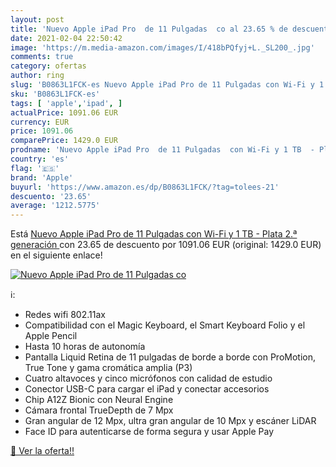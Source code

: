 ```yaml
---
layout: post
title: 'Nuevo Apple iPad Pro  de 11 Pulgadas  co al 23.65 % de descuento'
date: 2021-02-04 22:50:42
image: 'https://m.media-amazon.com/images/I/418bPQfyj+L._SL200_.jpg'
comments: true
category: ofertas
author: ring
slug: 'B0863L1FCK-es Nuevo Apple iPad Pro de 11 Pulgadas con Wi-Fi y 1 TB -...'
sku: 'B0863L1FCK-es'
tags: [ 'apple','ipad', ]
actualPrice: 1091.06 EUR
currency: EUR
price: 1091.06
comparePrice: 1429.0 EUR
prodname: 'Nuevo Apple iPad Pro  de 11 Pulgadas  con Wi-Fi y 1 TB  - Plata  2.ª generación '
country: 'es'
flag: '🇪🇸'
brand: 'Apple'
buyurl: 'https://www.amazon.es/dp/B0863L1FCK/?tag=tolees-21'
descuento: '23.65'
average: '1212.5775'
---
```


Está [Nuevo Apple iPad Pro  de 11 Pulgadas  con Wi-Fi y 1 TB  - Plata  2.ª generación ](https://www.amazon.es/dp/B0863L1FCK/?tag=tolees-21) con 23.65 de descuento por 1091.06 EUR (original: 1429.0 EUR) en el siguiente enlace!

[![Nuevo Apple iPad Pro  de 11 Pulgadas  co](https://m.media-amazon.com/images/I/418bPQfyj+L._SL200_.jpg)](https://www.amazon.es/dp/B0863L1FCK/?tag=tolees-21)

ℹ️:

- Redes wifi 802.11ax
- Compatibilidad con el Magic Keyboard, el Smart Keyboard Folio y el Apple Pencil
- Hasta 10 horas de autonomía
- Pantalla Liquid Retina de 11 pulgadas de borde a borde con ProMotion, True Tone y gama cromática amplia (P3)
- Cuatro altavoces y cinco micrófonos con calidad de estudio
- Conector USB-C para cargar el iPad y conectar accesorios
- Chip A12Z Bionic con Neural Engine
- Cámara frontal TrueDepth de 7 Mpx
- Gran angular de 12 Mpx, ultra gran angular de 10 Mpx y escáner LiDAR
- Face ID para autenticarse de forma segura y usar Apple Pay

[🛒 Ver la oferta!!](https://www.amazon.es/dp/B0863L1FCK/?tag=tolees-21)
